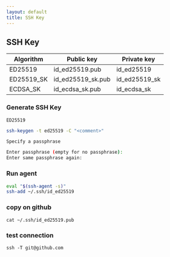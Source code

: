 ```yaml
---
layout: default
title: SSH Key
---
```

## SSH Key

| Algorithm     | Public key         | Private key       |
|---------------|--------------------|-------------------|
| ED25519       | id_ed25519.pub     | id_ed25519        |
| ED25519\_SK   | id_ed25519_sk.pub  | id_ed25519_sk     |
| ECDSA\_SK     | id_ecdsa_sk.pub    | id_ecdsa_sk       |

### Generate SSH Key
`ED25519`
```bash
ssh-keygen -t ed25519 -C "<comment>"
```

`Specify a passphrase`
```bash
Enter passphrase (empty for no passphrase):
Enter same passphrase again:
```

### Run agent
```bash
eval "$(ssh-agent -s)"
ssh-add ~/.ssh/id_ed25519
```
### copy on github
```shell
cat ~/.ssh/id_ed25519.pub
```

### test connection
```shell
ssh -T git@github.com
```


